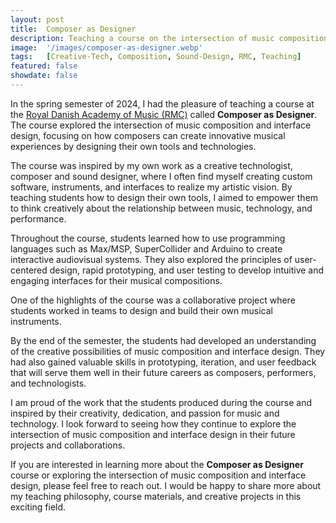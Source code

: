 ```yaml
---
layout: post
title:  Composer as Designer
description: Teaching a course on the intersection of music composition and interface-design at the Royal Danish Academy of Music
image:  '/images/composer-as-designer.webp'
tags:   [Creative-Tech, Composition, Sound-Design, RMC, Teaching]
featured: false
showdate: false
---
```


In the spring semester of 2024, I had the pleasure of teaching a course at the [Royal Danish Academy of Music (RMC)](https://rmc.dk/) called **Composer as Designer**. The course explored the intersection of music composition and interface design, focusing on how composers can create innovative musical experiences by designing their own tools and technologies.

The course was inspired by my own work as a creative technologist, composer and sound designer, where I often find myself creating custom software, instruments, and interfaces to realize my artistic vision. By teaching students how to design their own tools, I aimed to empower them to think creatively about the relationship between music, technology, and performance.

Throughout the course, students learned how to use programming languages such as Max/MSP, SuperCollider and Arduino to create interactive audiovisual systems. They also explored the principles of user-centered design, rapid prototyping, and user testing to develop intuitive and engaging interfaces for their musical compositions.

One of the highlights of the course was a collaborative project where students worked in teams to design and build their own musical instruments. 

By the end of the semester, the students had developed an understanding of the creative possibilities of music composition and interface design. They had also gained valuable skills in prototyping, iteration, and user feedback that will serve them well in their future careers as composers, performers, and technologists.

I am proud of the work that the students produced during the course and inspired by their creativity, dedication, and passion for music and technology. I look forward to seeing how they continue to explore the intersection of music composition and interface design in their future projects and collaborations.

If you are interested in learning more about the **Composer as Designer** course or exploring the intersection of music composition and interface design, please feel free to reach out. I would be happy to share more about my teaching philosophy, course materials, and creative projects in this exciting field. 


